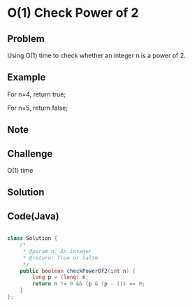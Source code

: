 O(1) Check Power of 2
===


Problem
-------

Using O(1) time to check whether an integer n is a power of 2.

Example
-------

For n=4, return true;

For n=5, return false;

Note
---------

Challenge
---------

O(1) time

Solution
--------

    

Code(Java)
----------

```java

class Solution {
    /*
     * @param n: An integer
     * @return: True or false
     */
    public boolean checkPowerOf2(int n) {
        long p = (long) n;
        return n != 0 && (p & (p - 1)) == 0;
    }
};

```